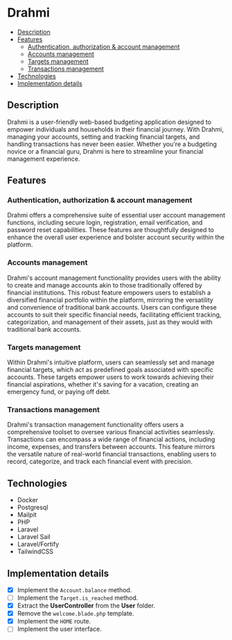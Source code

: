# Drahmi <!-- omit in toc -->

- [Description](#description)
- [Features](#features)
  - [Authentication, authorization \& account management](#authentication-authorization--account-management)
  - [Accounts management](#accounts-management)
  - [Targets management](#targets-management)
  - [Transactions management](#transactions-management)
- [Technologies](#technologies)
- [Implementation details](#implementation-details)

## Description

Drahmi is a user-friendly web-based budgeting application designed to empower individuals and households in their financial journey. With Drahmi, managing your accounts, setting and tracking financial targets, and handling transactions has never been easier. Whether you're a budgeting novice or a financial guru, Drahmi is here to streamline your financial management experience.

## Features

### Authentication, authorization & account management

Drahmi offers a comprehensive suite of essential user account management functions, including secure login, registration, email verification, and password reset capabilities. These features are thoughtfully designed to enhance the overall user experience and bolster account security within the platform.

### Accounts management

Drahmi's account management functionality provides users with the ability to create and manage accounts akin to those traditionally offered by financial institutions. This robust feature empowers users to establish a diversified financial portfolio within the platform, mirroring the versatility and convenience of traditional bank accounts. Users can configure these accounts to suit their specific financial needs, facilitating efficient tracking, categorization, and management of their assets, just as they would with traditional bank accounts.

### Targets management

Within Drahmi's intuitive platform, users can seamlessly set and manage financial targets, which act as predefined goals associated with specific accounts. These targets empower users to work towards achieving their financial aspirations, whether it's saving for a vacation, creating an emergency fund, or paying off debt.

### Transactions management

Drahmi's transaction management functionality offers users a comprehensive toolset to oversee various financial activities seamlessly. Transactions can encompass a wide range of financial actions, including income, expenses, and transfers between accounts. This feature mirrors the versatile nature of real-world financial transactions, enabling users to record, categorize, and track each financial event with precision.

## Technologies

-   Docker
-   Postgresql
-   Mailpit
-   PHP
-   Laravel
-   Laravel Sail
-   Laravel/Fortify
-   TailwindCSS

## Implementation details

-   [x] Implement the `Account.balance` method.
-   [ ] Implement the `Target.is_reached` method.
-   [x] Extract the **UserController** from the **User** folder.
-   [x] Remove the `welcome.blade.php` template.
-   [x] Implement the `HOME` route.
-   [ ] Implement the user interface.
